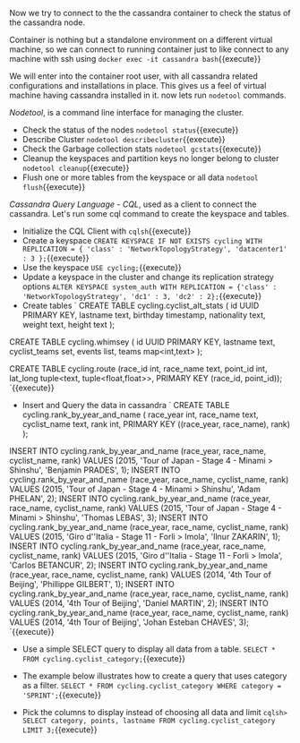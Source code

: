 Now we try to connect to the the cassandra container to check the status of the cassandra node. 

Container is nothing but a standalone environment on a different virtual machine, so we can connect to running container just to like connect to any machine with ssh using `docker exec -it cassandra bash`{{execute}}

We will enter into the container root user, with all cassandra related configurations and installations in place. This gives us a feel of virtual machine having cassandra installed in it. now lets run `nodetool` commands. 

*Nodetool*, is a command line interface for managing the cluster. 

- Check the status of the nodes `nodetool status`{{execute}}
- Describe Cluster `nodetool describecluster`{{execute}}
- Check the Garbage collection stats `nodetool gcstats`{{execute}}
- Cleanup the keyspaces and partition keys no longer belong to cluster `nodetool cleanup`{{execute}}
- Flush one or more tables from the keyspace or all data `nodetool flush`{{execute}}

*Cassandra Query Language - CQL*, used as a client to connect the cassandra. Let's run some cql command to create the keyspace and tables. 

- Initialize the CQL Client with `cqlsh`{{execute}}
- Create a keyspace `CREATE KEYSPACE IF NOT EXISTS cycling WITH REPLICATION = { 'class' : 'NetworkTopologyStrategy', 'datacenter1' : 3 };`{{execute}}
- Use the keyspace `USE cycling;`{{execute}}
- Update a keyspace in the cluster and change its replication strategy options `ALTER KEYSPACE system_auth WITH REPLICATION = {'class' : 'NetworkTopologyStrategy', 'dc1' : 3, 'dc2' : 2};`{{execute}}
- Create tables
`
CREATE TABLE cycling.cyclist_alt_stats ( id UUID PRIMARY KEY, lastname text, birthday timestamp, nationality text, weight text, height text );

CREATE TABLE cycling.whimsey ( id UUID PRIMARY KEY, lastname text, cyclist_teams set<text>, events list<text>, teams map<int,text> );

CREATE TABLE cycling.route (race_id int, race_name text, point_id int, lat_long tuple<text, tuple<float,float>>, PRIMARY KEY (race_id, point_id));
`{{execute}}

- Insert and Query the data in cassandra
`
CREATE TABLE cycling.rank_by_year_and_name ( 
  race_year int, 
  race_name text, 
  cyclist_name text, 
  rank int, 
  PRIMARY KEY ((race_year, race_name), rank) );

INSERT INTO cycling.rank_by_year_and_name (race_year, race_name, cyclist_name, rank) 
   VALUES (2015, 'Tour of Japan - Stage 4 - Minami > Shinshu', 'Benjamin PRADES', 1);
INSERT INTO cycling.rank_by_year_and_name (race_year, race_name, cyclist_name, rank) 
   VALUES (2015, 'Tour of Japan - Stage 4 - Minami > Shinshu', 'Adam PHELAN', 2);
INSERT INTO cycling.rank_by_year_and_name (race_year, race_name, cyclist_name, rank) 
   VALUES (2015, 'Tour of Japan - Stage 4 - Minami > Shinshu', 'Thomas LEBAS', 3);
INSERT INTO cycling.rank_by_year_and_name (race_year, race_name, cyclist_name, rank) 
   VALUES (2015, 'Giro d''Italia - Stage 11 - Forli > Imola', 'Ilnur ZAKARIN', 1);
INSERT INTO cycling.rank_by_year_and_name (race_year, race_name, cyclist_name, rank) 
   VALUES (2015, 'Giro d''Italia - Stage 11 - Forli > Imola', 'Carlos BETANCUR', 2);
INSERT INTO cycling.rank_by_year_and_name (race_year, race_name, cyclist_name, rank) 
   VALUES (2014, '4th Tour of Beijing', 'Phillippe GILBERT', 1);
INSERT INTO cycling.rank_by_year_and_name (race_year, race_name, cyclist_name, rank)  
   VALUES (2014, '4th Tour of Beijing', 'Daniel MARTIN', 2);
INSERT INTO cycling.rank_by_year_and_name (race_year, race_name, cyclist_name, rank)  
   VALUES (2014, '4th Tour of Beijing', 'Johan Esteban CHAVES', 3);
`{{execute}}
- Use a simple SELECT query to display all data from a table.
`
SELECT * FROM cycling.cyclist_category;
`{{execute}}

- The example below illustrates how to create a query that uses category as a filter.
`
SELECT * FROM cycling.cyclist_category WHERE category = 'SPRINT';
`{{execute}}
- Pick the columns to display instead of choosing all data and limit
`
cqlsh> SELECT category, points, lastname FROM cycling.cyclist_category LIMIT 3;
`{{execute}}
